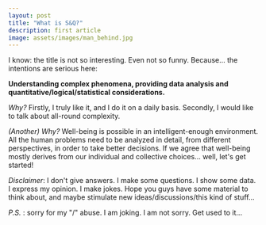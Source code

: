 ```yaml
---
layout: post
title: "What is S&Q?"
description: first article
image: assets/images/man_behind.jpg
---
```



I know: the title is not so interesting. Even not so funny. Because... the intentions are serious here:

**Understanding complex phenomena, providing data analysis and quantitative/logical/statistical considerations.**

*Why?* Firstly, I truly like it, and I do it on a daily basis. Secondly, I would like to talk about all-round complexity.

*(Another) Why?* Well-being is possible in an intelligent-enough environment. All the human problems need to be analyzed in detail, from different perspectives, in order to take better decisions. If we agree that well-being mostly derives from our individual and collective choices... well, let's get started!

*Disclaimer*: I don't give answers. I make some questions. I show some data. I express my opinion. I make jokes. Hope you guys have some material to think about, and maybe stimulate new ideas/discussions/this kind of stuff...

*P.S.* : sorry for my "/" abuse. I am joking. I am not sorry. Get used to it...

